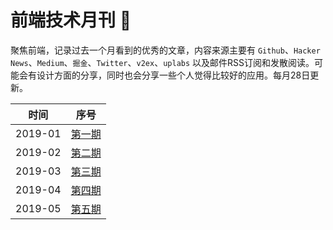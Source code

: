 # 前端技术月刊 📖
聚焦前端，记录过去一个月看到的优秀的文章，内容来源主要有 `Github`、`Hacker News`、`Medium`、`掘金`、`Twitter`、`v2ex`、`uplabs` 以及邮件RSS订阅和发散阅读。可能会有设计方面的分享，同时也会分享一些个人觉得比较好的应用。每月28日更新。

| 时间 | 序号 |
| --- | --- |
| 2019-01 | [第一期](https://github.com/xiaoluoboding/monthly/blob/master/%E5%89%8D%E7%AB%AF%E6%8A%80%E6%9C%AF%E6%9C%88%E5%88%8A%20%F0%9F%93%96%202019-01.md) |
| 2019-02 | [第二期](https://github.com/xiaoluoboding/monthly/blob/master/%E5%89%8D%E7%AB%AF%E6%8A%80%E6%9C%AF%E6%9C%88%E5%88%8A%20%F0%9F%93%96%202019-02.md) |
| 2019-03 | [第三期](https://github.com/xiaoluoboding/monthly/blob/master/%E5%89%8D%E7%AB%AF%E6%8A%80%E6%9C%AF%E6%9C%88%E5%88%8A%20%F0%9F%93%96%202019-03.md) |
| 2019-04 | [第四期](https://github.com/xiaoluoboding/monthly/blob/master/%E5%89%8D%E7%AB%AF%E6%8A%80%E6%9C%AF%E6%9C%88%E5%88%8A%20%F0%9F%93%96%202019-04.md) |
| 2019-05 | [第五期](https://github.com/xiaoluoboding/monthly/blob/master/%E5%89%8D%E7%AB%AF%E6%8A%80%E6%9C%AF%E6%9C%88%E5%88%8A%20%F0%9F%93%96%202019-05.md) |
